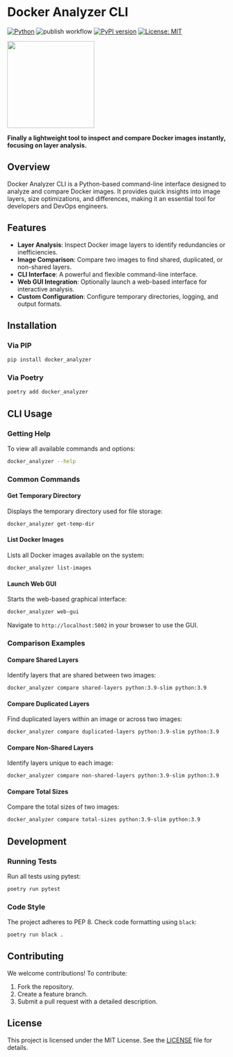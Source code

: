 # Docker Analyzer CLI

[![Python](https://img.shields.io/badge/python->=3.10,<3.14%2B-blue.svg)](https://www.python.org/)
![publish workflow](https://github.com/gianfa/docks/actions/workflows/publish.yml/badge.svg?branch=main)
[![PyPI version](https://img.shields.io/pypi/v/docks.svg)](https://pypi.org/project/docks/)
[![License: MIT](https://img.shields.io/badge/License-MIT-yellow.svg)](https://opensource.org/licenses/MIT)

<img src='./docs/imgs/logo-dark.png' width='200px'>

**Finally a lightweight tool to inspect and compare Docker images instantly, focusing on layer analysis.**

## Overview

Docker Analyzer CLI is a Python-based command-line interface designed to analyze and compare Docker images. It provides quick insights into image layers, size optimizations, and differences, making it an essential tool for developers and DevOps engineers.

## Features

- **Layer Analysis**: Inspect Docker image layers to identify redundancies or inefficiencies.
- **Image Comparison**: Compare two images to find shared, duplicated, or non-shared layers.
- **CLI Interface**: A powerful and flexible command-line interface.
- **Web GUI Integration**: Optionally launch a web-based interface for interactive analysis.
- **Custom Configuration**: Configure temporary directories, logging, and output formats.

## Installation

### Via PIP

   ```bash
   pip install docker_analyzer
   ```

### Via Poetry

   ```bash
   poetry add docker_analyzer
   ```

## CLI Usage

### Getting Help

To view all available commands and options:

```bash
docker_analyzer --help
```

### Common Commands

#### Get Temporary Directory

Displays the temporary directory used for file storage:

```bash
docker_analyzer get-temp-dir
```

#### List Docker Images

Lists all Docker images available on the system:

```bash
docker_analyzer list-images
```

#### Launch Web GUI

Starts the web-based graphical interface:

```bash
docker_analyzer web-gui
```

Navigate to `http://localhost:5002` in your browser to use the GUI.

### Comparison Examples

#### Compare Shared Layers

Identify layers that are shared between two images:

```bash
docker_analyzer compare shared-layers python:3.9-slim python:3.9
```

#### Compare Duplicated Layers

Find duplicated layers within an image or across two images:

```bash
docker_analyzer compare duplicated-layers python:3.9-slim python:3.9
```

#### Compare Non-Shared Layers

Identify layers unique to each image:

```bash
docker_analyzer compare non-shared-layers python:3.9-slim python:3.9
```

#### Compare Total Sizes

Compare the total sizes of two images:

```bash
docker_analyzer compare total-sizes python:3.9-slim python:3.9
```

## Development

### Running Tests

Run all tests using pytest:

```bash
poetry run pytest
```

### Code Style

The project adheres to PEP 8. Check code formatting using `black`:

```bash
poetry run black .
```

## Contributing

We welcome contributions! To contribute:

1. Fork the repository.
2. Create a feature branch.
3. Submit a pull request with a detailed description.

## License

This project is licensed under the MIT License. See the [LICENSE](./LICENSE) file for details.
